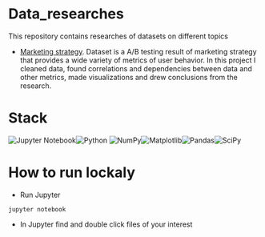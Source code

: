 # Data_researches
This repository contains researches of datasets on different topics
- [Marketing strategy](https://github.com/AlexanderYurevich/Data_researches/tree/main/Marketing_strategy). Dataset is a A/B testing result of marketing strategy that provides a wide variety of metrics of user behavior. In this project I cleaned data, found correlations and dependencies between data and other metrics, made visualizations and drew conclusions from the research.

# Stack
![Jupyter Notebook](https://img.shields.io/badge/jupyter-%23FA0F00.svg?style=for-the-badge&logo=jupyter&logoColor=white)![Python](https://img.shields.io/badge/Python-FFD43B?style=for-the-badge&logo=python&logoColor=blue) ![NumPy](https://img.shields.io/badge/numpy-%23013243.svg?style=for-the-badge&logo=numpy&logoColor=white)![Matplotlib](https://img.shields.io/badge/Matplotlib-%23ffffff.svg?style=for-the-badge&logo=Matplotlib&logoColor=black)![Pandas](https://img.shields.io/badge/pandas-%23150458.svg?style=for-the-badge&logo=pandas&logoColor=white)![SciPy](https://img.shields.io/badge/SciPy-%230C55A5.svg?style=for-the-badge&logo=scipy&logoColor=%white)
# How to run lockaly
- Run Jupyter
```
jupyter notebook
```
- In Jupyter find and double click files of your interest
